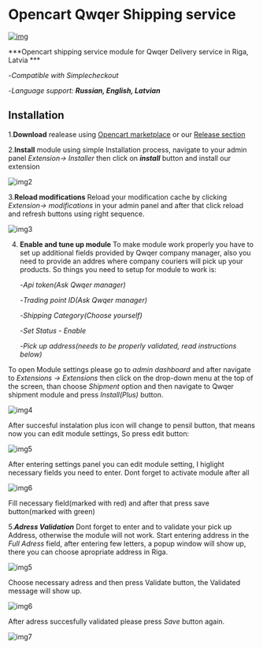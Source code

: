 # Opencart Qwqer Shipping service

[![img](https://res.cloudinary.com/qwqer-app/image/upload/v1652954787/logos/logo-dark_re5qle.svg)](https://qwqer.lv/lv)

***Opencart shipping service module for Qwqer Delivery service in Riga, Latvia ***

   -*Compatible with Simplecheckout*

   -*Language support:* ***Russian, English, Latvian***


## Installation

   1.**Download** realease using [Opencart marketplace](https://www.opencart.com/index.php?route=marketplace/extension&filter_category_id=4) or our [Release section](https://github.com/klim2020/qwqer_shipment/releases)

   2.**Install** module using simple Installation process, navigate to your admin panel *Extension-> Installer* then click on ***install*** button and install our extension

![img2](https://i.imgur.com/T4cCpHU.png)

   3.**Reload modifications** 
   Reload your modification cache by clicking *Extension-> modifications* in your admin panel and after that click reload and refresh buttons using right sequence.

![img3](https://i.imgur.com/tdcYfiK.png)

   4. **Enable and tune up module**
   To make module work properly you have to set up additional fields provided by Qwqer company manager, also you need to provide an addres where company couriers will pick up your products. So things you need to setup for module to work is:

      -*Api token(Ask Qwqer manager)*

      -*Trading point ID(Ask Qwqer manager)*

      -*Shipping Category(Choose yourself)*
      
      -*Set Status - Enable*

      -*Pick up address(needs to  be properly validated, read instructions below)*

   To open Module settings please go to *admin dashboard* and after navigate to *Extensions -> Extensions*  then click on the drop-down menu at the top of the screen, than choose *Shipment* option and then navigate to Qwqer shipment module and press *Install(Plus)* button.

   ![img4](https://i.imgur.com/Kdksn7D.png)

   After succesful instalation plus icon will change to pensil button, that means now you can edit module settings, So press edit button:

   ![img5](https://i.imgur.com/cEcIkx0.png) 

   After entering settings panel you can edit module setting, I higlight necessary fields you need to enter. Dont forget to activate module after all

   ![img6](https://i.imgur.com/0FCPxc5.png)

   Fill necessary field(marked with red)  and after that press save button(marked with green)   

   5.***Adress Validation*** 
   Dont forget to enter and to validate your pick up Address, otherwise the module will not work.
   Start entering address in the *Full Adress* field, after entering few letters, a popup window will show up, there you can choose apropriate address in Riga.

   ![img5](https://i.imgur.com/hl430Ae.png)

   Choose necessary adress and then press Validate button, the Validated message will show up.
  
  ![img6](https://i.imgur.com/63le9lE.png)

  After adress succesfully validated please press *Save* button again.

  ![img7](https://i.imgur.com/vowOtye.png) 


   




